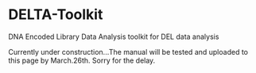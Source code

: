 # DELTA-Toolkit
DNA Encoded Library Data Analysis toolkit for DEL data analysis

Currently under construction...The manual will be tested and uploaded to this page by March.26th. Sorry for the delay.
